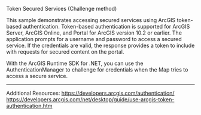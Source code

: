 Token Secured Services (Challenge method)

This sample demonstrates accessing secured services using ArcGIS token-based authentication. 
Token-based authentication is supported for ArcGIS Server, ArcGIS Online, and Portal for ArcGIS version 10.2 or earlier. 
The application prompts for a username and password to access a secured service. If the credentials are valid, the response provides a token to include with requests for secured content on the portal.

With the ArcGIS Runtime SDK for .NET, you can use the AuthenticationManager to challenge for credentials when the Map tries to access a secure service.

--------------------

Additional Resources:
https://developers.arcgis.com/authentication/    
https://developers.arcgis.com/net/desktop/guide/use-arcgis-token-authentication.htm
